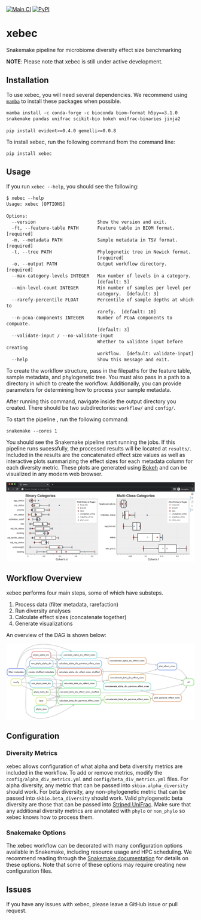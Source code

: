 [![Main CI](https://github.com/gibsramen/xebec/actions/workflows/main_ci.yml/badge.svg)](https://github.com/gibsramen/xebec/actions/workflows/main_ci.yml)
[![PyPI](https://img.shields.io/pypi/v/xebec.svg)](https://pypi.org/project/xebec)

# xebec

Snakemake pipeline for microbiome diversity effect size benchmarking

**NOTE**: Please note that xebec is still under active development.

## Installation

To use xebec, you will need several dependencies.
We recommend using [`mamba`](https://github.com/mamba-org/mamba) to install these packages when possible.

```
mamba install -c conda-forge -c bioconda biom-format h5py==3.1.0 snakemake pandas unifrac scikit-bio bokeh unifrac-binaries jinja2

pip install evident>=0.4.0 gemelli>=0.0.8
```

To install xebec, run the following command from the command line:

```
pip install xebec
```

## Usage

If you run `xebec --help`, you should see the following:

```
$ xebec --help
Usage: xebec [OPTIONS]

Options:
  --version                       Show the version and exit.
  -ft, --feature-table PATH       Feature table in BIOM format.  [required]
  -m, --metadata PATH             Sample metadata in TSV format.  [required]
  -t, --tree PATH                 Phylogenetic tree in Newick format.
                                  [required]
  -o, --output PATH               Output workflow directory.  [required]
  --max-category-levels INTEGER   Max number of levels in a category.
                                  [default: 5]
  --min-level-count INTEGER       Min number of samples per level per
                                  category.  [default: 3]
  --rarefy-percentile FLOAT       Percentile of sample depths at which to
                                  rarefy.  [default: 10]
  --n-pcoa-components INTEGER     Number of PCoA components to compuate.
                                  [default: 3]
  --validate-input / --no-validate-input
                                  Whether to validate input before creating
                                  workflow.  [default: validate-input]
  --help                          Show this message and exit.
```

To create the workflow structure, pass in the filepaths for the feature table, sample metadata, and phylogenetic tree.
You must also pass in a path to a directory in which to create the workflow.
Additionally, you can provide parameters for determining how to process your sample metadata.

After running this command, navigate inside the output directory you created.
There should be two subdirectories: `workflow/` and `config/`.

To start the pipeline , run the following command:

```
snakemake --cores 1
```

You should see the Snakemake pipeline start running the jobs.
If this pipeline runs sucessfully, the processed results will be located at `results/`.
Included in the results are the concatenated effect size values as well as interactive plots summarizing the effect sizes for each metadata column for each diversity metric.
These plots are generated using [Bokeh](https://github.com/bokeh/bokeh) and can be visualized in any modern web browser.

![Bokeh](https://raw.githubusercontent.com/gibsramen/xebec/main/imgs/bokeh.png)

## Workflow Overview

xebec performs four main steps, some of which have substeps.

1. Process data (filter metadata, rarefaction)
2. Run diversity analyses
3. Calculate effect sizes (concatenate together)
4. Generate visualizations

An overview of the DAG is shown below:

![xebec DAG](https://raw.githubusercontent.com/gibsramen/xebec/main/imgs/dag.png)

## Configuration

### Diversity Metrics

xebec allows configuration of what alpha and beta diversity metrics are included in the workflow.
To add or remove metrics, modify the `config/alpha_div_metrics.yml` and `config/beta_div_metrics.yml` files.
For alpha diversity, any metric that can be passed into `skbio.alpha_diversity` should work.
For beta diversity, any non-phylogenetic metric that can be passed into `skbio.beta_diversity` should work.
Valid phylogenetic beta diversity are those that can be passed into [Striped UniFrac](https://github.com/biocore/unifrac).
Make sure that any additional diversity metrics are annotated with `phylo` or `non_phylo` so xebec knows how to process them.

### Snakemake Options

The xebec workflow can be decorated with many configuration options available in Snakemake, including resource usage and HPC scheduling.
We recommend reading through the [Snakemake documentation](https://snakemake.readthedocs.io/en/stable/index.html) for details on these options.
Note that some of these options may require creating new configuration files.

## Issues

If you have any issues with xebec, please leave a GitHub issue or pull request.
